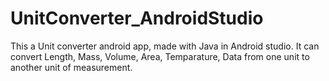 # UnitConverter_AndroidStudio
This a Unit converter android app, made with Java in Android studio. It can convert Length, Mass, Volume, Area, Temparature, Data from one unit to another unit of measurement.
